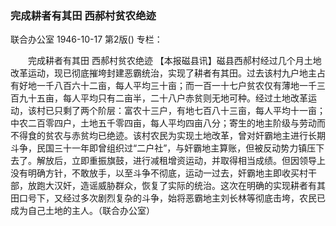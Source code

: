 ### 完成耕者有其田  西郝村贫农绝迹
联合办公室
1946-10-17
第2版()
专栏：

　　完成耕者有其田
    西郝村贫农绝迹
    【本报磁县讯】磁县西郝村经过几个月土地改革运动，现已彻底摧垮封建恶霸统治，实现了耕者有其田。过去该村九户地主占有好地一千八百六十二亩，每人平均三十亩；而一百一十七户贫农仅有薄地一千三百九十五亩，每人平均只有二亩半，二十八户赤贫则无地可种。经过土地改革运动，该村已只剩了两个阶层：富农十三户，有地七百八十三亩，每人平均十一亩；中农二百零四户，土地五千零四亩，每人平均四亩八分；寄生的地主阶级与劳动而不得食的贫农与赤贫均已绝迹。该村农民为实现土地改革，曾对奸霸地主进行长期斗争，民国三十一年即曾组织过“二户社”，与奸霸地主算账，但被反动势力镇压下去了。解放后，立即重振旗鼓，进行减租增资运动，并取得相当成绩。但因领导上没有明确方针，不敢放手，以至斗争不彻底，运动一过去，奸霸地主即收买村干部，放跑大汉奸，造谣威胁群众，恢复了实际的统治。这次在明确的实现耕者有其田口号下，又经过多次剧烈复杂的斗争，始将恶霸地主刘长林等彻底击垮，农民已成为自己土地的主人。（联合办公室）

